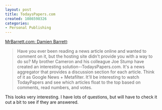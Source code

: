 ```yaml
--- 
layout: post
title: TodaysPapers.com
created: 1086598326
categories: 
- Personal Publishing
---
```

<a href="http://www.mrbarrett.com/mt/archives/2004_06_01.html">MrBarrett.com: Damien Barrett</a>:
<blockquote>
Have you ever been reading a news article online and wanted to comment on it, but the hosting site didn't provide you with a way to do so? My brother Cameron and his colleague Joe Stump have created an interesting solution--TodaysPapers.com. It's a news aggregator that provides a discussion section for each article. Think of it as Google News + Metafilter. It'll be interesting to watch TodayPapers and see which articles float to the top based on comments, read numbers, and votes.</blockquote>

<p>This looks very interesting. I have lots of questions, but will have to check it out a bit to see if they are answered.</p>

